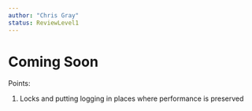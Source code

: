 ```yaml
---
author: "Chris Gray"
status: ReviewLevel1
---
```


# Coming Soon

Points:

1. Locks and putting logging in places where performance is preserved
